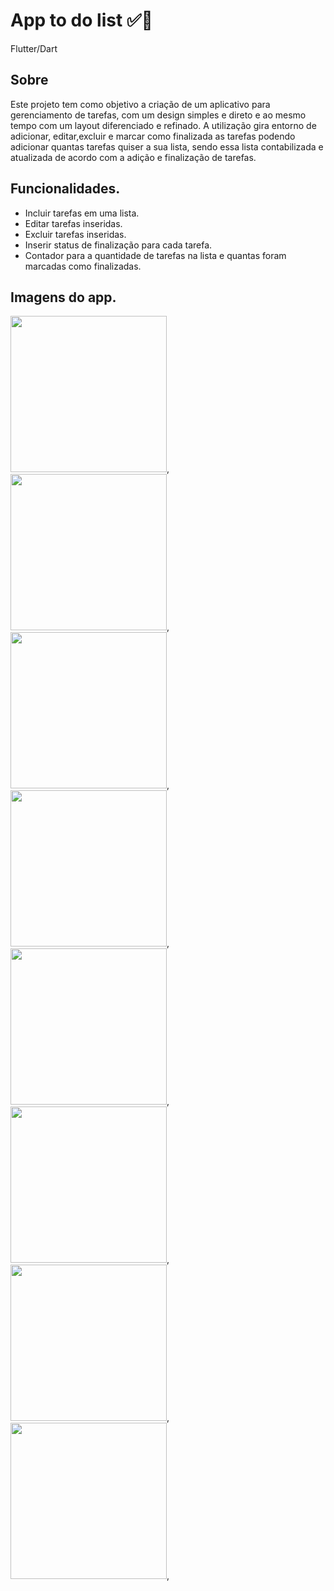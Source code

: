 # App to do list  ✅📖
 Flutter/Dart


## Sobre

Este projeto tem como objetivo a criação de um aplicativo para gerenciamento de tarefas, com um design simples e direto e ao mesmo tempo com um layout diferenciado e refinado. A utilização gira entorno de adicionar, editar,excluir e marcar como finalizada as tarefas podendo adicionar quantas tarefas quiser a sua lista, sendo essa lista contabilizada e atualizada de acordo com a adição e finalização de tarefas. 


## Funcionalidades.
- Incluir tarefas em uma lista.
- Editar tarefas inseridas.
- Excluir tarefas inseridas.
- Inserir status de finalização para cada tarefa.
- Contador para a quantidade de tarefas na lista e quantas foram marcadas como finalizadas.

## Imagens do app.

<img src="https://user-images.githubusercontent.com/69982713/147937342-267c3d00-b014-46dd-8c0d-700b90436eb8.png" width="250" />,
<img src="https://user-images.githubusercontent.com/69982713/147937737-781d4c8b-a929-45eb-bff7-dfee29f07f0b.png" width="250" />,
<img src="https://user-images.githubusercontent.com/69982713/147938955-326d8307-7e32-4676-9901-0cdbb78b86fd.png" width="250"/>,
<img src="https://user-images.githubusercontent.com/69982713/147939087-b7fec359-5e87-4b64-b0f1-ad561fdc22e3.png" width="250"/>,
<img src="https://user-images.githubusercontent.com/69982713/147939187-6f147d2e-f83f-477b-bbd6-360644a9c022.png" width="250"/>,
<img src="https://user-images.githubusercontent.com/69982713/147939248-8c812259-1d56-4cdc-a1dc-849cc3d7bcdf.png" width="250"/>,
<img src="https://user-images.githubusercontent.com/69982713/147939364-d5360276-b402-4427-bd56-1eb2ea5b6067.png" width="250"/>,
<img src="https://user-images.githubusercontent.com/69982713/147939558-fa8afeb8-e111-48ea-9292-f735bb8acd85.png" width="250"/>,
